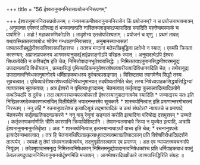 +++
title = "56 ईश्वरानुमाननिरासप्रयोजननिरूपणम्"

+++
ईश्वरानुमाननिरासप्रयोजनम् ॥ नन्वस्माकमीश्वरानुमाननिरासेन किं प्रयोजनम्? न च प्रयोजनाभावमात्रम् , अनुमानत एवेश्वरं प्रतिपद्य तं भजमानान्प्रति नास्तिक्यशङ्काऽप्यापादिता स्यादिति महत्तेषामस्माकं च पापमिति । अहो ! महाकारुणिकोऽसि । तादृशेभ्य एतन्नोपदिश्यताम् । प्रयोजनं च शृणु । प्रथमं तावत् यथावस्थिततत्त्वावबोधः श्रोत्रेण गन्धग्रहणनिरासवत् , अनुमानस्याभासतां पश्यतस्तीब्रबुद्धेरीश्वराविश्वासपरिहारश्च । ततश्च मन्दानां मतेस्तीव्रबुद्धिना प्रक्षोभो न स्यात् । एवमपि क्रियतां कारुण्यम्; अप्राप्तप्रापकस्य आगमस्यानुवाद[ता]प्रसङ्गोऽपि परिहृतः स्यात् । अनुवादत्वेऽपि ईश्वरः सिध्यत्येवेति न कश्चिद्दोष इति चेन्न; निमित्तोपादानभूतेश्वरासिद्धेः । निमित्ततयाऽनुमानसिद्धमीश्वरमनूद्य उपादानत्वादि विधीयताम् , प्रत्यक्षसिद्धं पृथिव्यादिकमनूयेश्वरशेषत्वशरीरत्वादिविधानवदिति चेत् । तथैवानूद्य उपादानत्वनिषेधकानुमानोदये धर्मिग्राहकबाधस्य दुर्वचत्वप्रसङ्गात् । विशिष्टतया त्यागमेनैव सिद्धौ तस्य सुवचत्वात् । पृथिव्यादेरीश्वरशेषत्वादिनिषेधानुमानवत् तदपीष्यतामिति चेन्न; तस्य निषेध्यग्राहकसिद्धयसिद्धिभ्यां व्याघातस्य सुवचत्वात् । अत्र ईश्वरो न पृथिव्याधुपादानम्; चेतनत्वात् कर्तृत्वाद्वा कुलालवदित्यादिप्रयोगे कथञ्चिदपि स दुर्वचः। तदा त्वागमस्यान्यपरत्वोपपत्तौ ईश्वरस्यानुपादानत्वमेव स्यादिति * जन्माद्यस्य यतः इति निखिलजगदेककारणत्वसंवित् विलीयेतेति भयादनन्तरमेव सूत्रकारैः * शास्त्रयोनित्वात् इति प्रमाणान्तरगोचरत्वं निरस्तम् । ननु तर्हि * रचनानुपपत्तेश्च इत्यादिसूत्रं तद्भाष्यादिकं च कथं संघटेत? न्यायतचे च प्रमापादे चेतनस्यैव कर्तृत्वप्रतिपादनप्रकरणे * ननु वायु रेणूनां सङ्घातं करोति इत्यादिना परिचोद्य दत्तमुत्तरम् * उच्यते । कर्तृकरणकर्माणीति त्रीणि कारणानि क्रियाविशिष्टानि । तेषामन्यतमाभावे क्रिया न युज्येत इत्यादि, अत्रापि ईश्वमानुमानानुमतिर्दृष्टा । अतः * शास्त्रयोनित्वात् इत्यस्यान्यथाऽर्थो वाच्य इति चेन्न; * रचनानुपपत्तेः इत्यादेरन्यभावत्वात् । तत्र हि चेतनानधिष्ठितप्रकृत्याधुपादानत्वमात्रप्रतिपादकान् प्रति विशेषविरोधादिप्रदर्शने तात्पर्यम् । स्वपक्षे तु तेषां संभावनातर्कत्वमेव, तदनुगृहीतस्त्वागम एव प्रमाणम् । अत एव न्यायतत्त्ववचनमपि नियूंढम् । तदेवमुपादानमनूद्य निमित्तत्वनिषेधकान् निमित्तमनूद्योपादानत्वनिषेधकांश्च प्रति धर्मिग्राहकबाधं वक्तुं केवलजगदुपादाननिमित्तानुमानयोर्दूषणमिति मन्तव्यम् । आगमेश्वरादिपक्षीकारे त्वाश्रयासिद्धिरिति संग्रहः ॥